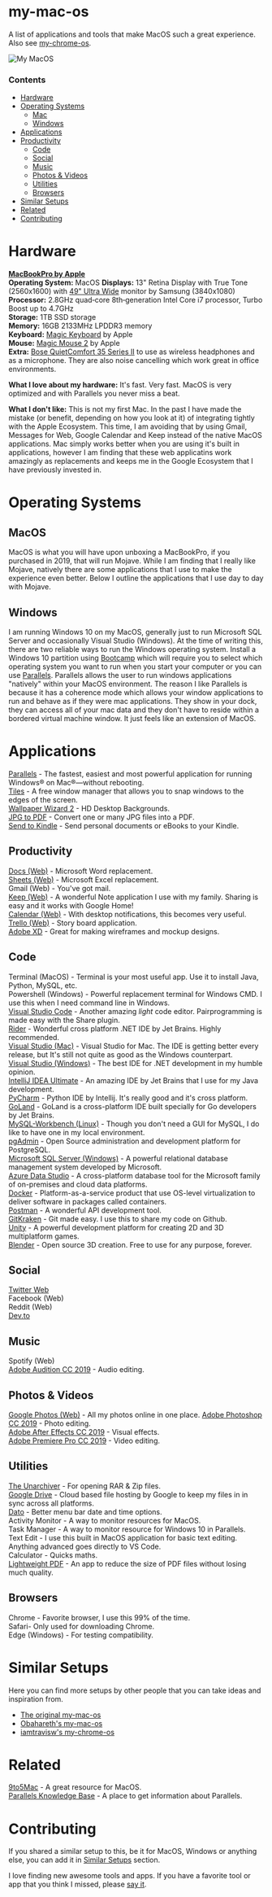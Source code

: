 # my-mac-os
A list of applications and tools that make MacOS such a great experience. Also see [my-chrome-os](https://github.com/iamtravisw/my-chrome-os). 

![My MacOS](https://i.imgur.com/YmwTInn.jpg)

### Contents
* [Hardware](https://github.com/iamtravisw/my-mac-os#hardware)  
* [Operating Systems](https://github.com/iamtravisw/my-mac-os#operating-systems)
  * [Mac](https://github.com/iamtravisw/my-mac-os#mojave)  
  * [Windows](https://github.com/iamtravisw/my-mac-os#windows)  
* [Applications](https://github.com/iamtravisw/my-mac-os#applications)  
* [Productivity](https://github.com/iamtravisw/my-mac-os#hardware)  
  * [Code](https://github.com/iamtravisw/my-mac-os#code)  
  * [Social](https://github.com/iamtravisw/my-mac-os#social)  
  * [Music](https://github.com/iamtravisw/my-mac-os#music)  
  * [Photos & Videos](https://github.com/iamtravisw/my-mac-os#photos--videos)  
  * [Utilities](https://github.com/iamtravisw/my-mac-os#utilities)  
  * [Browsers](https://github.com/iamtravisw/my-mac-os#browsers)   
* [Similar Setups](https://github.com/iamtravisw/my-mac-os#similar-setups)  
* [Related](https://github.com/iamtravisw/my-mac-os#related)  
* [Contributing](https://github.com/iamtravisw/my-mac-os#contributing)  

# Hardware
**[MacBookPro by Apple](https://www.apple.com/shop/buy-mac/macbook-pro)**  
**Operating System:** MacOS 
**Displays:** 13" Retina Display with True Tone (2560x1600) with [49" Ultra Wide](https://www.amazon.com/Samsung-49-Inch-Curved-Monitor-LC49HG90DMNXZA/dp/B072C7TNC5) monitor by Samsung (3840x1080)  
**Processor:** 2.8GHz quad‑core 8th‑generation Intel Core i7 processor, Turbo Boost up to 4.7GHz  
**Storage:** 1TB SSD storage  
**Memory:** 16GB 2133MHz LPDDR3 memory  
**Keyboard:** [Magic Keyboard](https://www.apple.com/shop/product/MLA22LL/A/magic-keyboard-us-english) by Apple  
**Mouse:** [Magic Mouse 2](https://www.apple.com/shop/product/MLA02LL/A/magic-mouse-2-silver) by Apple  
**Extra:** [Bose QuietComfort 35 Series II](https://www.bose.com/en_us/products/headphones/over_ear_headphones/quietcomfort-35-wireless-ii.html#v=qc35_ii_silver) to use as wireless headphones and as a microphone. They are also noise cancelling which work great in office environments.   

**What I love about my hardware:** It's fast. Very fast. MacOS is very optimized and with Parallels you never miss a beat.  

**What I don't like:**  This is not my first Mac. In the past I have made the mistake (or benefit, depending on how you look at it) of integrating tightly with the Apple Ecosystem. This time, I am avoiding that by using Gmail, Messages for Web, Google Calendar and Keep instead of the native MacOS applications. Mac simply works better when you are using it's built in applications, however I am finding that these web applicatins work amazingly as replacements and keeps me in the Google Ecosystem that I have previously invested in.

# Operating Systems
## MacOS  
MacOS is what you will have upon unboxing a MacBookPro, if you purchased in 2019, that will run Mojave. While I am finding that I really like Mojave, natively there are some applications that I use to make the experience even better. Below I outline the applications that I use day to day with Mojave.   

## Windows  
I am running Windows 10 on my MacOS, generally just to run Microsoft SQL Server and occasionally Visual Studio (Windows). At the time of writing this, there are two reliable ways to run the Windows operating system. Install a Windows 10 partition using [Bootcamp](https://support.apple.com/boot-camp) which will require you to select which operating system you want to run when you start your computer or you can use [Parallels](https://www.parallels.com). Parallels allows the user to run windows applications "natively" within your MacOS environment. The reason I like Parallels is because it has a coherence mode which allows your window applications to run and behave as if they were mac applications. They show in your dock, they can access all of your mac data and they don't have to reside within a bordered virtual machine window. It just feels like an extension of MacOS.

# Applications
[Parallels](https://www.parallels.com) - The fastest, easiest and most powerful application for running Windows® on Mac®—without rebooting.  
[Tiles](https://freemacsoft.net/tiles/) - A free window manager that allows you to snap windows to the edges of the screen.  
[Wallpaper Wizard 2](https://apps.apple.com/us/app/wallpaper-wizard-2/id1266674560?mt=12) - HD Desktop Backgrounds.  
[JPG to PDF](https://apps.apple.com/us/app/pdf-to-jpg-the-batch-pdf-to-image-converter/id594444151?mt=12) - Convert one or many JPG files into a PDF.  
[Send to Kindle](https://www.amazon.com/gp/sendtokindle/mac) - Send personal documents or eBooks to your Kindle.  

## Productivity 
[Docs (Web)](http://docs.google.com) - Microsoft Word replacement.  
[Sheets (Web)](http://sheets.google.com) - Microsoft Excel replacement.  
Gmail (Web) - You've got mail.  
[Keep (Web)](http://keep.google.com) - A wonderful Note application I use with my family. Sharing is easy and it works with Google Home!  
[Calendar (Web)](http://calendar.google.com) - With desktop notifications, this becomes very useful.  
[Trello (Web)](http://trello.com) - Story board application.  
[Adobe XD](https://www.adobe.com/products/xd.html) - Great for making wireframes and mockup designs.  

## Code  
Terminal (MacOS) - Terminal is your most useful app. Use it to install Java, Python, MySQL, etc.  
Powershell (Windows) - Powerful replacement terminal for Windows CMD. I use this when I need command line in Windows.  
[Visual Studio Code](https://code.visualstudio.com/) - Another amazing *light* code editor. Pairprogramming is made easy with the Share plugin.  
[Rider](https://www.jetbrains.com/rider/) - Wonderful cross platform .NET IDE by Jet Brains. Highly recommended.  
[Visual Studio (Mac)](https://visualstudio.microsoft.com/vs/mac/) - Visual Studio for Mac. The IDE is getting better every release, but It's still not quite as good as the Windows counterpart.  
[Visual Studio (Windows)](https://visualstudio.microsoft.com/vs/) - The best IDE for .NET development in my humble opinion.  
[IntelliJ IDEA Ultimate](https://www.jetbrains.com/idea/) - An amazing IDE by Jet Brains that I use for my Java development.  
[PyCharm](https://www.jetbrains.com/pycharm/) - Python IDE by Intellij. It's really good and it's cross platform.  
[GoLand](https://www.jetbrains.com/go/) - GoLand is a cross-platform IDE built specially for Go developers by Jet Brains.  
[MySQL-Workbench (Linux)](https://www.mysql.com/products/workbench/) - Though you don't need a GUI for MySQL, I do like to have one in my local environment.  
[pgAdmin](https://www.pgadmin.org/) - Open Source administration and development platform for PostgreSQL.  
[Microsoft SQL Server (Windows)](https://www.microsoft.com/en-us/sql-server/default.aspx) - A powerful relational database management system developed by Microsoft.  
[Azure Data Studio](https://docs.microsoft.com/en-us/sql/azure-data-studio/download?view=sql-server-ver15) - A cross-platform database tool for the Microsoft family of on-premises and cloud data platforms.  
[Docker](https://www.docker.com/) - Platform-as-a-service product that use OS-level virtualization to deliver software in packages called containers.  
[Postman](https://www.getpostman.com/) - A wonderful API development tool.  
[GitKraken](https://www.gitkraken.com/) - Git made easy. I use this to share my code on Github.  
[Unity](https://unity3d.com/get-unity/download) - A powerful development platform for creating 2D and 3D multiplatform games.  
[Blender](https://www.blender.org/) - Open source 3D creation. Free to use for any purpose, forever.   

## Social  
[Twitter Web](http://twitter.com/iamtravisw)  
Facebook (Web)  
Reddit (Web)  
[Dev.to](https://dev.to/iamtravisw)  

## Music  
Spotify (Web)  
[Adobe Audition CC 2019](https://www.adobe.com/products/audition.html) - Audio editing.  

## Photos & Videos  
[Google Photos (Web)](http://photos.google.com)  - All my photos online in one place.
[Adobe Photoshop CC 2019](https://www.adobe.com/products/photoshop.html) - Photo editing.  
[Adobe After Effects CC 2019](https://www.adobe.com/products/aftereffects.html) - Visual effects.  
[Adobe Premiere Pro CC 2019](https://www.adobe.com/products/premiere.html) - Video editing.  

## Utilities  
[The Unarchiver](https://theunarchiver.com/) - For opening RAR & Zip files.  
[Google Drive](https://drive.google.com/) - Cloud based file hosting by Google to keep my files in in sync across all platforms.  
[Dato](https://apps.apple.com/us/app/dato/id1470584107?mt=12) - Better menu bar date and time options.  
Activity Monitor - A way to monitor resources for MacOS.  
Task Manager - A way to monitor resource for Windows 10 in Parallels.  
Text Edit - I use this built in MacOS application for basic text editing. Anything advanced goes directly to VS Code.  
Calculator - Quicks maths.  
[Lightweight PDF](https://apps.apple.com/us/app/lightweight-pdf/id1450640351?mt=12) - An app to reduce the size of PDF files without losing much quality.  

## Browsers  
Chrome - Favorite browser, I use this 99% of the time.  
Safari- Only used for downloading Chrome.  
Edge (Windows) - For testing compatibility.  

# Similar Setups
Here you can find more setups by other people that you can take ideas and inspiration from.
- [The original my-mac-os](https://github.com/nikitavoloboev/my-mac-os) 
- [Obahareth's my-mac-os](https://github.com/obahareth/my-mac-os)
- [iamtravisw's my-chrome-os](https://github.com/iamtravisw/my-chrome-os)

# Related
[9to5Mac](https://9to5mac.com/) - A great resource for MacOS.  
[Parallels Knowledge Base](https://kb.parallels.com/119926) - A place to get information about Parallels.   

# Contributing
If you shared a similar setup to this, be it for MacOS, Windows or anything else, you can add it in [Similar Setups](https://github.com/iamtravisw/my-mac-os#similar-setups) section.

I love finding new awesome tools and apps. If you have a favorite tool or app that you think I missed, please [say it](https://github.com/iamtravisw/my-mac-os/issues/new).
